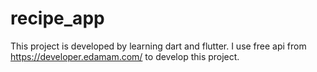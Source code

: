 # recipe_app
This project is developed by learning dart and flutter. I use free api from https://developer.edamam.com/ to develop this project.
